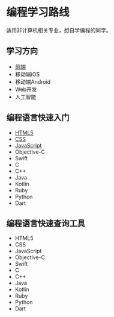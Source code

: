 # 编程学习路线

适用非计算机相关专业，想自学编程的同学。

## 学习方向

* [前端](https://github.com/AaronYin0514/Road/blob/main/Front_end.md)
* 移动端iOS
* 移动端Android
* Web开发
* 人工智能

## 编程语言快速入门

* [HTML5](./HTML5/index.md)
* [CSS](./CSS3/index.md)
* [JavaScript](./JavaScript2/index.md)
* Objective-C
* Swift
* C
* C++
* Java
* Kotlin
* Ruby
* Python
* Dart

## 编程语言快速查询工具

* HTML5
* CSS
* JavaScript
* Objective-C
* Swift
* C
* C++
* Java
* Kotlin
* Ruby
* Python
* Dart